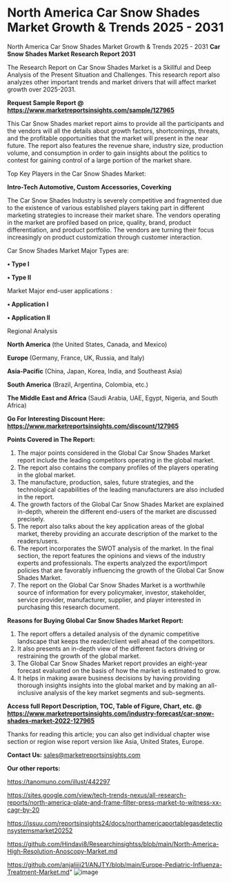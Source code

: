# North America Car Snow Shades Market Growth & Trends 2025 - 2031
North America Car Snow Shades Market Growth & Trends 2025 - 2031
<strong>Car Snow Shades Market Research Report 2031</strong>

The Research Report on Car Snow Shades Market is a Skillful and Deep Analysis of the Present Situation and Challenges. This research report also analyzes other important trends and market drivers that will affect market growth over 2025-2031.

<strong>Request Sample Report @ <a href=https://www.marketreportsinsights.com/sample/127965>https://www.marketreportsinsights.com/sample/127965</a></strong>

This Car Snow Shades market report aims to provide all the participants and the vendors will all the details about growth factors, shortcomings, threats, and the profitable opportunities that the market will present in the near future. The report also features the revenue share, industry size, production volume, and consumption in order to gain insights about the politics to contest for gaining control of a large portion of the market share.

Top Key Players in the Car Snow Shades Market:

<strong>Intro-Tech Automotive, Custom Accessories, Coverking</strong>

The Car Snow Shades Industry is severely competitive and fragmented due to the existence of various established players taking part in different marketing strategies to increase their market share. The vendors operating in the market are profiled based on price, quality, brand, product differentiation, and product portfolio. The vendors are turning their focus increasingly on product customization through customer interaction.

Car Snow Shades Market Major Types are:

<strong>• Type I

• Type II</strong>

Market Major end-user applications :

<strong>• Application I

• Application II</strong>

Regional Analysis

</u><strong><b>North America</b></strong> (the United States, Canada, and Mexico)

<strong><b>Europe </b></strong>(Germany, France, UK, Russia, and Italy)

<strong><b>Asia-Pacific</b></strong> (China, Japan, Korea, India, and Southeast Asia)

<strong><b>South America</b></strong> (Brazil, Argentina, Colombia, etc.)

<strong><b>The Middle East and Africa</b></strong> (Saudi Arabia, UAE, Egypt, Nigeria, and South Africa)

<strong>Go For Interesting Discount Here: <a href=https://www.marketreportsinsights.com/discount/127965>https://www.marketreportsinsights.com/discount/127965</a></strong>

<strong>Points Covered in The Report:</strong>
<ol>
  <li>The major points considered in the Global Car Snow Shades Market report include the leading competitors operating in the global market.</li>
  <li>The report also contains the company profiles of the players operating in the global market.</li>
  <li>The manufacture, production, sales, future strategies, and the technological capabilities of the leading manufacturers are also included in the report.</li>
  <li>The growth factors of the Global Car Snow Shades Market are explained in-depth, wherein the different end-users of the market are discussed precisely.</li>
  <li>The report also talks about the key application areas of the global market, thereby providing an accurate description of the market to the readers/users.</li>
  <li>The report incorporates the SWOT analysis of the market. In the final section, the report features the opinions and views of the industry experts and professionals. The experts analyzed the export/import policies that are favorably influencing the growth of the Global Car Snow Shades Market.</li>
  <li>The report on the Global Car Snow Shades Market is a worthwhile source of information for every policymaker, investor, stakeholder, service provider, manufacturer, supplier, and player interested in purchasing this research document.</li>
</ol>
<strong>Reasons for Buying Global Car Snow Shades Market Report:</strong>

<ol>
  <li>The report offers a detailed analysis of the dynamic competitive landscape that keeps the reader/client well ahead of the competitors.</li>
  <li>It also presents an in-depth view of the different factors driving or restraining the growth of the global market.</li>
  <li>The Global Car Snow Shades Market report provides an eight-year forecast evaluated on the basis of how the market is estimated to grow.</li>
  <li>It helps in making aware business decisions by having providing thorough insights insights into the global market and by making an all-inclusive analysis of the key market segments and sub-segments.</li>
</ol>
<strong>Access full Report Description, TOC, Table of Figure, Chart, etc. @ <a href=https://www.marketreportsinsights.com/industry-forecast/car-snow-shades-market-2022-127965>https://www.marketreportsinsights.com/industry-forecast/car-snow-shades-market-2022-127965</a></strong>


Thanks for reading this article; you can also get individual chapter wise section or region wise report version like Asia, United States, Europe.

<strong>Contact Us:</strong>
sales@marketreportsinsights.com

<strong>Our other reports:</strong>

<a href=https://tanomuno.com/illust/442297>https://tanomuno.com/illust/442297</a>

<a href=https://sites.google.com/view/tech-trends-nexus/all-research-reports/north-america-plate-and-frame-filter-press-market-to-witness-xx-cagr-by-20>https://sites.google.com/view/tech-trends-nexus/all-research-reports/north-america-plate-and-frame-filter-press-market-to-witness-xx-cagr-by-20</a>

<a href=https://issuu.com/reportsinsights24/docs/northamericaportablegasdetectionsystemsmarket20252>https://issuu.com/reportsinsights24/docs/northamericaportablegasdetectionsystemsmarket20252</a>

<a href=https://github.com/Hindavi8/Researchinsightss/blob/main/North-America-High-Resolution-Anoscopy-Market.md>https://github.com/Hindavi8/Researchinsightss/blob/main/North-America-High-Resolution-Anoscopy-Market.md</a>

<a href=https://github.com/anjaliiii21/ANJTY/blob/main/Europe-Pediatric-Influenza-Treatment-Market.md>https://github.com/anjaliiii21/ANJTY/blob/main/Europe-Pediatric-Influenza-Treatment-Market.md</a>"
![image](https://github.com/user-attachments/assets/d04b7a55-a360-404e-9be3-3541075ec98f)
